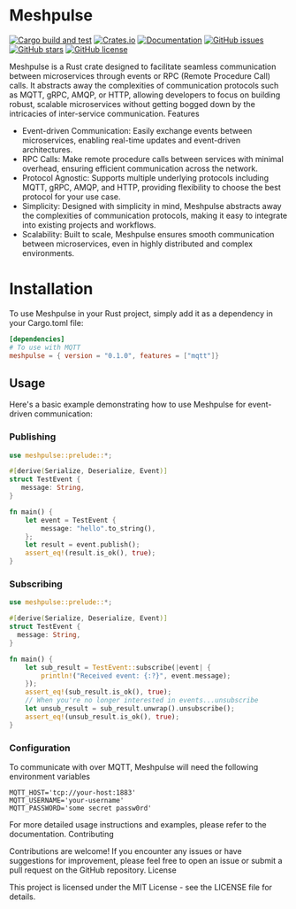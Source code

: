 # Meshpulse

[![Cargo build and test](https://github.com/tluijken/meshpulse/actions/workflows/CARGO_TEST.yaml/badge.svg)](https://github.com/tluijken/meshpulse/actions/workflows/CARGO_TEST.yaml)
[![Crates.io](https://img.shields.io/crates/v/peshpulse.svg)](https://crates.io/crates/meshpulse)
[![Documentation](https://img.shields.io/badge/documentation-1)](https://docs.rs/meshpulse/latest/meshpulse/index.html)
[![GitHub issues](https://img.shields.io/github/issues/tluijken/meshpulse)]()
[![GitHub stars](https://img.shields.io/github/stars/tluijken/meshpulse)]()
[![GitHub license](https://img.shields.io/github/license/tluijken/meshpulse)]()

Meshpulse is a Rust crate designed to facilitate seamless communication between
microservices through events or RPC (Remote Procedure Call) calls. It abstracts
away the complexities of communication protocols such as MQTT, gRPC, AMQP, or
HTTP, allowing developers to focus on building robust, scalable microservices
without getting bogged down by the intricacies of inter-service communication.
Features

* Event-driven Communication: Easily exchange events between microservices,
  enabling real-time updates and event-driven architectures.
* RPC Calls: Make remote procedure calls between services with minimal overhead,
  ensuring efficient communication across the network.
* Protocol Agnostic: Supports multiple underlying protocols including MQTT,
  gRPC, AMQP, and HTTP, providing flexibility to choose the best protocol for
  your use case.
* Simplicity: Designed with simplicity in mind, Meshpulse abstracts away the
  complexities of communication protocols, making it easy to integrate into
  existing projects and workflows.
* Scalability: Built to scale, Meshpulse ensures smooth communication between
  microservices, even in highly distributed and complex environments.

# Installation

To use Meshpulse in your Rust project, simply add it as a dependency in your
Cargo.toml file:

```toml
[dependencies]
# To use with MQTT
meshpulse = { version = "0.1.0", features = ["mqtt"]}
```

## Usage

Here's a basic example demonstrating how to use Meshpulse for event-driven communication:

### Publishing
```rust
use meshpulse::prelude::*;

#[derive(Serialize, Deserialize, Event)]
struct TestEvent {
   message: String,
}

fn main() {
    let event = TestEvent {
        message: "hello".to_string(),
    };
    let result = event.publish();
    assert_eq!(result.is_ok(), true);
}
````

### Subscribing
```rust
use meshpulse::prelude::*;

#[derive(Serialize, Deserialize, Event)]
struct TestEvent {
  message: String,
}

fn main() {
    let sub_result = TestEvent::subscribe(|event| {
        println!("Received event: {:?}", event.message);
    });
    assert_eq!(sub_result.is_ok(), true);
    // When you're no longer interested in events...unsubscribe
    let unsub_result = sub_result.unwrap().unsubscribe();
    assert_eq!(unsub_result.is_ok(), true);
}

```

### Configuration
To communicate with over MQTT, Meshpulse will need the following environment
variables

```env
MQTT_HOST='tcp://your-host:1883'
MQTT_USERNAME='your-username'
MQTT_PASSWORD='some secret passw0rd'
```

For more detailed usage instructions and examples, please refer to the
documentation. Contributing

Contributions are welcome! If you encounter any issues or have suggestions for
improvement, please feel free to open an issue or submit a pull request on the
GitHub repository. License

This project is licensed under the MIT License - see the LICENSE file for
details.
